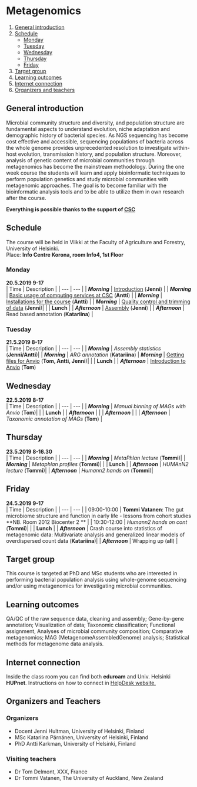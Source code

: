 # Metagenomics

1. [General introduction](#General-introduction)
2. [Schedule](#Schedule)
    - [Monday](#Monday)
    - [Tuesday](#Tuesday)
    - [Wednesday](#Wednesday)
    - [Thursday](#Thursday)
    - [Friday](#Friday)
3. [Target group](#target-group)
4. [Learning outcomes](#learning-outcomes)
5. [Internet connection](#internet-connection)
6. [Organizers and teachers](#Organizers-and-teachers)


## General introduction
Microbial community structure and diversity, and population structure are fundamental aspects to understand evolution, niche adaptation and demographic history of bacterial species. As NGS sequencing has become cost effective and accessible, sequencing populations of bacteria across the whole genome provides unprecedented resolution to investigate within-host evolution, transmission history, and population structure. Moreover, analysis of genetic content of microbial communities through metagenomics has become the mainstream methodology. During the one week course the students will learn and apply bioinformatic techniques to perform population genetics and study microbial communities with metagenomic approaches. The goal is to become familiar with the bioinformatic analysis tools and to be able to utilize them in own research after the course.

**Everything is possible thanks to the support of [CSC](http://www.csc.fi)**

## Schedule
The course will be held in Viikki at the Faculty of Agriculture and Forestry, University of Helsinki.  
Place: __Info Centre Korona, room Info4, 1st Floor__


### Monday
__20.5.2019 9-17__  
| Time | Description |
| --- | --- |
| __*Morning*__ | [Introduction](http://link-to-presentation.com) (__Jenni__) |
| __*Morning*__ | [Basic usage of computing services at CSC](http://link-to-presentation) (__Antti__) |
| __*Morning*__ | [Installations for the course](MetagenomeInstallations.md) (__Antti__) |
| __*Morning*__ |  [Quality control and trimming of data](Day1/README.md#QC-and-trimming) (__Jenni__)|
|  |    **Lunch** |
| __*Afternoon*__ | [Assembly](Day1/README.md#Assembly) (__Jenni__) |
| __*Afternoon*__ | Read based annotation (__Katariina__) |


### Tuesday
__21.5.2019 8-17__  
| Time | Description |
| --- | --- |
| __*Morning*__ | *Assembly statistics* (__Jenni/Antti__)|
| __*Morning*__ | *ARG annotation* (__Katariina__)
| __*Morning*__ | [Getting files for Anvio](MetagenomePart3.md) (__Tom, Antti, Jenni__)|
|  |    **Lunch** |
| __*Afternoon*__ | [Introduction to Anvio](http://link-to-presentation.com) (__Tom__)

## Wednesday
__22.5.2019 8-17__  
| Time | Description |
| --- | --- |
| __*Morning*__  | *Manual binning of MAGs with Anvio* (__Tom__)|
|  |    **Lunch** |
| __*Afternoon*__  |  |
| __*Afternoon*__ | |
| __*Afternoon*__  | *Taxonomic annotation of MAGs* (__Tom__) |

## Thursday
__23.5.2019 8-16.30__  
| Time | Description |
| --- | --- |
| __*Morning*__  | *MetaPhlan lecture* (__Tommi__)|
| __*Morning*__  | *Metaphlan profiles* (__Tommi__)|
|  |    **Lunch** |
| __*Afternoon*__  | *HUMAnN2 lecture* (__Tommi__)|
| __*Afternoon*__  | *Humann2 hands on* (__Tommi__)|

## Friday
__24.5.2019 9-17__  
| Time | Description |
| --- | --- |
| 09:00-10:00 | **Tommi Vatanen**: The gut microbiome structure and function in early life - lessons from cohort studies **NB. Room 2012 Biocenter 2 ** |
| 10:30-12:00 | *Humann2 hands on cont* (__Tommi__)|
|  |    **Lunch** |
| __*Afternoon*__  | Crash course into statistics of metagenomic data: Multivariate analysis and generalized linear models of overdispersed count data (__Katariina__)|
| __*Afternoon*__ | Wrapping up (__all__) |

## Target group
This course is targeted at PhD and MSc students who are interested in performing bacterial population analysis using whole-genome sequencing and/or using metagenomics for investigating microbial communities.

## Learning outcomes
QA/QC of the raw sequence data, cleaning and assembly; Gene-by-gene annotation; Visualization of data; Taxonomic classification; Functional assignment, Analyses of microbial community composition; Comparative metagenomics; MAG (MetagenomeAssembledGenome) analysis; Statistical methods for metagenome data analysis.

## Internet connection
Inside the class room you can find both __eduroam__ and Univ. Helsinki __HUPnet__. Instructions on how to connect in [HelpDesk website.](https://helpdesk.it.helsinki.fi/en/instructions/logging-and-connections/networks/wireless-connections-university)

## Organizers and Teachers

### Organizers
* Docent Jenni Hultman, University of Helsinki, Finland
* MSc Katariina Pärnänen, University of Helsinki, Finland
* PhD Antti Karkman, University of Helsinki, Finland

### Visiting teachers
* Dr Tom Delmont, XXX, France
* Dr Tommi Vatanen, The University of Auckland, New Zealand
